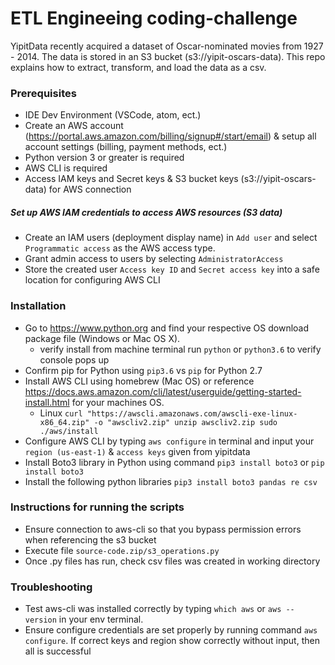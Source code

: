 # ETL Engineeing coding-challenge
YipitData recently acquired a dataset of Oscar-nominated movies from 1927 - 2014. The data is stored in an S3 bucket (s3://yipit-oscars-data). This repo explains how to extract, transform, and load the data as a csv.

### Prerequisites
- IDE Dev Environment (VSCode, atom, ect.)
- Create an AWS account (https://portal.aws.amazon.com/billing/signup#/start/email) & setup all account settings (billing, payment methods, ect.)
- Python version 3 or greater is required
- AWS CLI is required
- Access IAM keys and Secret keys & S3 bucket keys (s3://yipit-oscars-data) for AWS connection 

##### Set up AWS IAM credentials to access AWS resources (S3 data)
- Create an IAM users (deployment display name) in `Add user` and select `Programmatic access` as the AWS access type.
- Grant admin access to users by selecting `AdministratorAccess`
- Store the created user `Access key ID` and `Secret access key` into a safe location for configuring AWS CLI 

### Installation
- Go to https://www.python.org and find your respective OS download package file (Windows or Mac OS X).
  - verify install from machine terminal run `python` or `python3.6` to verify console pops up
- Confirm pip for Python using `pip3.6` vs `pip` for Python 2.7
- Install AWS CLI using homebrew (Mac OS) or reference https://docs.aws.amazon.com/cli/latest/userguide/getting-started-install.html for your machines OS.
  - Linux `curl "https://awscli.amazonaws.com/awscli-exe-linux-x86_64.zip" -o "awscliv2.zip"
unzip awscliv2.zip
sudo ./aws/install`
- Configure AWS CLI by typing `aws configure` in terminal and input your `region (us-east-1)` & `access keys` given from yipitdata
- Install Boto3 library in Python using command `pip3 install boto3` or `pip install boto3`
- Install the following python libraries `pip3 install boto3 pandas re csv`

### Instructions for running the scripts
  - Ensure connection to aws-cli so that you bypass permission errors when referencing the s3 bucket
  - Execute file `source-code.zip/s3_operations.py`
  - Once .py files has run, check csv files was created in working directory
  
### Troubleshooting
  - Test aws-cli was installed correctly by typing `which aws`  or `aws --version` in your env terminal.
  - Ensure configure credentials are set properly by running command `aws configure`. If correct keys and region show correctly without input, then all is successful
